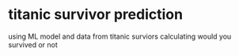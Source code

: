 # titanic survivor prediction
 using ML model and data from titanic surviors calculating would you survived or not
